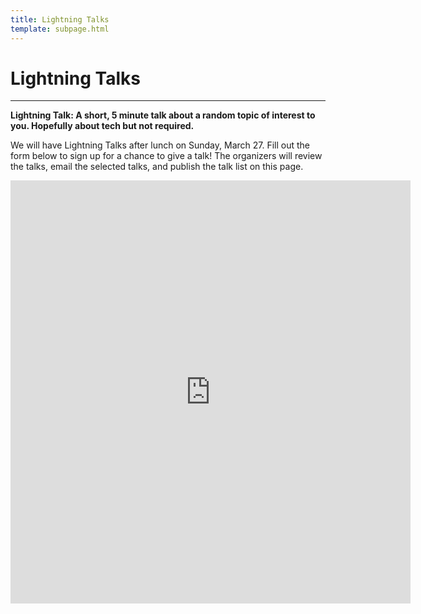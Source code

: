 ```yaml
---
title: Lightning Talks
template: subpage.html
---
```


# Lightning Talks
---
**Lightning Talk: A short, 5 minute talk about a random topic of interest to you.
Hopefully about tech but not required.**

We will have Lightning Talks after lunch on Sunday, March 27. Fill out the form
below to sign up for a chance to give a talk! The organizers will review the 
talks, email the selected talks, and publish the talk list on this page.


<iframe src="https://docs.google.com/forms/d/e/1FAIpQLSf8JNwPguFZ8bL3XK3kRcMSX6cIvtGe4k6BjzAEqkYFcsQ2Ww/viewform?embedded=true" width="640" height="677" frameborder="0" marginheight="0" marginwidth="0">Loading…</iframe>


